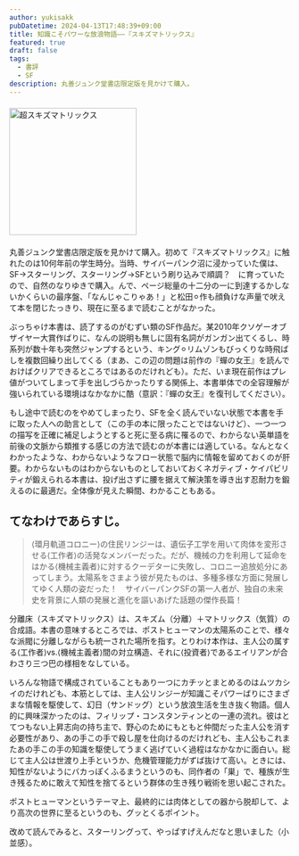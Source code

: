 ```yaml
---
author: yukisakk
pubDatetime: 2024-04-13T17:48:39+09:00
title: 知識こそパワーな放浪物語——『スキズマトリックス』
featured: true
draft: false
tags:
  - 書評
  - SF
description: 丸善ジュンク堂書店限定版を見かけて購入。
---
```


<div style="margin: 20px 0">
<a href="https://www.amazon.co.jp/dp/4150107513/ref=nosim?tag=revbooks084-22" class="inline-block" style="margin: 0; padding: 0; border-width: 0;">     
<img src="https://images-na.ssl-images-amazon.com/images/P/4150107513.09.LZZZZZZZ.jpg" alt="超スキズマトリックス" style="width: 228px; height: auto; border-radius: 0; margin: 0; padding: 0;"> 
</a>
</div>

丸善ジュンク堂書店限定版を見かけて購入。初めて『スキズマトリックス』に触れたのは10何年前の学生時分。当時、サイバーパンク沼に浸かっていた僕は、SF→スターリング、スターリング→SFという刷り込みで順調？　に育っていたので、自然のなりゆきで購入。んで、ページ総量の十二分の一に到達するかしないかくらいの最序盤、「なんじゃこりゃあ！」と松田⚪︎作も顔負けな声量で吠えて本を閉じたっきり、現在に至るまで読むことがなかった。

ぶっちゃけ本書は、読了するのがむずい類のSF作品だ。某2010年クソゲーオブザイヤー大賞作ばりに、なんの説明も無しに固有名詞がガンガン出てくるし、時系列が数十年も突然ジャンプするという、キング⚪︎リムゾンもびっくりな時飛ばしを複数回繰り出してくる（まあ、この辺の問題は前作の『蟬の女王』を読んでおけばクリアできるところではあるのだけれども）。ただ、いま現在前作はプレ値がついてしまって手を出しづらかったりする関係上、本書単体での全容理解が強いられている環境はなかなかに酷（意訳：『蟬の女王』を復刊してください）。

もし途中で読むのをやめてしまったり、SFを全く読んでいない状態で本書を手に取った人への助言として（この手の本に限ったことではないけど）、一つ一つの描写を正確に補足しようとすると死に至る病に罹るので、わからない英単語を前後の文脈から類推する感じの方法で読むのが本書には適している。なんとなくわかったような、わからないようなフロー状態で脳内に情報を留めておくのが肝要。わからないものはわからないものとしておいておくネガティブ・ケイパビリティが鍛えられる本書は、投げ出さずに腰を据えて解決策を導き出す忍耐力を鍛えるのに最適だ。全体像が見えた瞬間、わかることもある。

## てなわけであらすじ。

> ⟨環月軌道コロニー⟩の住民リンジーは、遺伝子工学を用いて肉体を変形させる⟨工作者⟩の活発なメンバーだった。だが、機械の力を利用して延命をはかる⟨機械主義者⟩に対するクーデターに失敗し、コロニー追放処分にあってしまう。太陽系をさまよう彼が見たものは、多種多様な方面に発展してゆく人類の姿だった！　サイバーパンクSFの第一人者が、独自の未来史を背景に人類の発展と進化を謳いあげた話題の傑作長篇！

分離床（スキズマトリックス）は、スキズム（分離）＋マトリックス（気質）の合成語。本書の意味するところでは、ポストヒューマンの太陽系のことで、様々な派閥に分離しながらも統一された場所を指す。とりわけ本作は、主人公の属する⟨工作者⟩vs.⟨機械主義者⟩間の対立構造、それに⟨投資者⟩であるエイリアンが合わさり三つ巴の様相をなしている。

いろんな物語で構成されていることもあり一つにカチッとまとめるのはムツカシイのだけれども、本筋としては、主人公リンジーが知識こそパワーばりにさまざまな情報を駆使して、幻日（サンドッグ）という放浪生活を生き抜く物語。個人的に興味深かったのは、フィリップ・コンスタンティンとの一連の流れ。彼はとてつもない上昇志向の持ち主で、野心のためにもともと仲間だった主人公を消す必要性があり、あの手この手で殺し屋を仕向けるのだけれども、主人公もこれまたあの手この手の知識を駆使してうまく逃げていく過程はなかなかに面白い。総じて主人公は世渡り上手というか、危機管理能力がずば抜けて高い。ときには、知性がないようにバカっぽくふるまうというのも、同作者の「巣」で、種族が生き残るために敢えて知性を捨てるという群体の生き残り戦術を思い起こされた。

ポストヒューマンというテーマ上、最終的には肉体としての器から脱却して、より高次の世界に至るというのも、グッとくるポイント。

改めて読んでみると、スターリングって、やっぱすげえんだなと思いました（小並感）。
